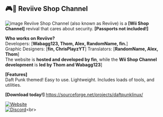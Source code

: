 ## 🎮🏪 Reviive Shop Channel</br>
![image](https://raw.githubusercontent.com/Reviive-Shop-Channel/.github/main/Screen_Recording_20240225_125439_Dolphin_Emulator-ezgif.com-video-to-gif-converter.gif)
Reviive Shop Channel (also known as Reviive) is a **[Wii Shop Channel]** revival that cares about security. **[Passports not included!]**

**Who works on Reviive?**
</br>Developers: [**Wabagg123, Thom, Alex, RandomName, fin.**]</br>
Graphic Designers: [**fin, ChrisPlayzYT**]
Translators: [**RandomName, Alex, Thom**]</br>
The website is **hosted and developed by fin**, while the **Wii Shop Channel development** is **led by Thom and Wabagg123**]</br>

**[Features]**</br>
Daft Punk themed!
Easy to use.
Lightweight.
Includes loads of tools, and utilities.</br>

**[Download today!]**
https://sourceforge.net/projects/daftpunklinux/</br>

[![Website](https://tinyurl.com/bdffr5tr)](https://home.venith.net)<br>
[![Discord](https://tinyurl.com/3b9s4sz7)](https://gg.gg/venith_)<br>
